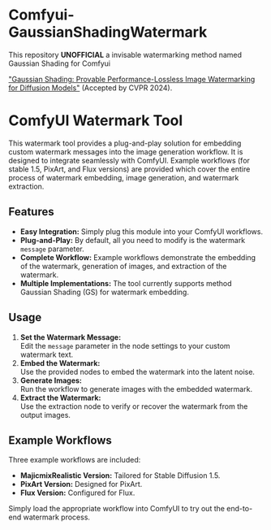 # Comfyui-GaussianShadingWatermark

This repository **UNOFFICIAL** a invisable watermarking method named Gaussian Shading for Comfyui

["Gaussian Shading: Provable Performance-Lossless Image Watermarking for Diffusion Models"](https://arxiv.org/abs/2404.04956) (Accepted by CVPR 2024).

# ComfyUI Watermark Tool

This watermark tool provides a plug-and-play solution for embedding custom watermark messages into the image generation workflow. It is designed to integrate seamlessly with ComfyUI. Example workflows (for stable 1.5, PixArt, and Flux versions) are provided which cover the entire process of watermark embedding, image generation, and watermark extraction.

## Features
- **Easy Integration:** Simply plug this module into your ComfyUI workflows.
- **Plug-and-Play:** By default, all you need to modify is the watermark `message` parameter.
- **Complete Workflow:** Example workflows demonstrate the embedding of the watermark, generation of images, and extraction of the watermark.
- **Multiple Implementations:** The tool currently supports method Gaussian Shading (GS) for watermark embedding.

## Usage
1. **Set the Watermark Message:**  
   Edit the `message` parameter in the node settings to your custom watermark text.
2. **Embed the Watermark:**  
   Use the provided nodes to embed the watermark into the latent noise.
3. **Generate Images:**  
   Run the workflow to generate images with the embedded watermark.
4. **Extract the Watermark:**  
   Use the extraction node to verify or recover the watermark from the output images.

## Example Workflows
Three example workflows are included:
- **MajicmixRealistic Version:** Tailored for Stable Diffusion 1.5.
- **PixArt Version:** Designed for PixArt.
- **Flux Version:** Configured for Flux.

Simply load the appropriate workflow into ComfyUI to try out the end-to-end watermark process.



